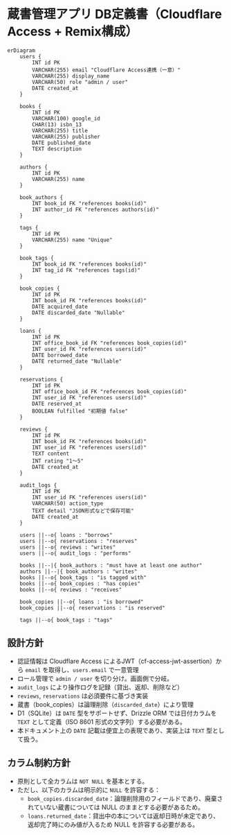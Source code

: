 # 蔵書管理アプリ DB定義書（Cloudflare Access + Remix構成）

```mermaid
erDiagram
    users {
        INT id PK
        VARCHAR(255) email "Cloudflare Access連携（一意）"
        VARCHAR(255) display_name
        VARCHAR(50) role "admin / user"
        DATE created_at
    }

    books {
        INT id PK
        VARCHAR(100) google_id
        CHAR(13) isbn_13
        VARCHAR(255) title
        VARCHAR(255) publisher
        DATE published_date
        TEXT description
    }

    authors {
        INT id PK
        VARCHAR(255) name
    }

    book_authors {
        INT book_id FK "references books(id)"
        INT author_id FK "references authors(id)"
    }

    tags {
        INT id PK
        VARCHAR(255) name "Unique"
    }

    book_tags {
        INT book_id FK "references books(id)"
        INT tag_id FK "references tags(id)"
    }

    book_copies {
        INT id PK
        INT book_id FK "references books(id)"
        DATE acquired_date
        DATE discarded_date "Nullable"
    }

    loans {
        INT id PK
        INT office_book_id FK "references book_copies(id)"
        INT user_id FK "references users(id)"
        DATE borrowed_date
        DATE returned_date "Nullable"
    }

    reservations {
        INT id PK
        INT office_book_id FK "references book_copies(id)"
        INT user_id FK "references users(id)"
        DATE reserved_at
        BOOLEAN fulfilled "初期値 false"
    }

    reviews {
        INT id PK
        INT book_id FK "references books(id)"
        INT user_id FK "references users(id)"
        TEXT content
        INT rating "1〜5"
        DATE created_at
    }

    audit_logs {
        INT id PK
        INT user_id FK "references users(id)"
        VARCHAR(50) action_type
        TEXT detail "JSON形式などで保存可能"
        DATE created_at
    }

    users ||--o{ loans : "borrows"
    users ||--o{ reservations : "reserves"
    users ||--o{ reviews : "writes"
    users ||--o{ audit_logs : "performs"

    books ||--|{ book_authors : "must have at least one author"
    authors ||--|{ book_authors : "writes"
    books ||--o{ book_tags : "is tagged with"
    books ||--o{ book_copies : "has copies"
    books ||--o{ reviews : "receives"

    book_copies ||--o{ loans : "is borrowed"
    book_copies ||--o{ reservations : "is reserved"

    tags ||--o{ book_tags : "tags"
```

## 設計方針

- 認証情報は Cloudflare Access によるJWT（cf-access-jwt-assertion）から `email` を取得し、`users.email` で一意管理
- ロール管理で `admin / user` を切り分け。画面側で分岐。
- `audit_logs` により操作ログを記録（貸出、返却、削除など）
- `reviews`, `reservations` は必須要件に基づき実装
- 蔵書（book_copies）は論理削除（`discarded_date`）により管理
- D1（SQLite）は `DATE` 型をサポートせず、Drizzle ORM では日付カラムを `TEXT` として定義（ISO 8601 形式の文字列）する必要がある。
- 本ドキュメント上の `DATE` 記載は便宜上の表現であり、実装上は `TEXT` 型として扱う。

## カラム制約方針

- 原則として全カラムは `NOT NULL` を基本とする。
- ただし、以下のカラムは明示的に `NULL` を許容する：
  - `book_copies.discarded_date`：論理削除用のフィールドであり、廃棄されていない蔵書については NULL のままとする必要があるため。
  - `loans.returned_date`：貸出中の本については返却日時が未定であり、返却完了時にのみ値が入るため NULL を許容する必要がある。
